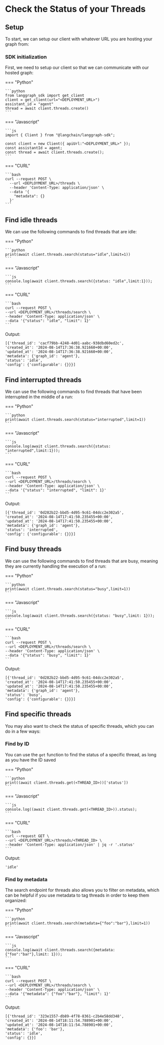 # Check the Status of your Threads

## Setup

To start, we can setup our client with whatever URL you are hosting your graph from:

### SDK initialization

First, we need to setup our client so that we can communicate with our hosted graph:

=== "Python"

    ```python
    from langgraph_sdk import get_client
    client = get_client(url="<DEPLOYMENT_URL>")
    assistant_id = "agent"
    thread = await client.threads.create()
    ```

=== "Javascript"

    ```js
    import { Client } from "@langchain/langgraph-sdk";

    const client = new Client({ apiUrl:"<DEPLOYMENT_URL>" });
    const assistantId = agent;
    const thread = await client.threads.create();
    ```

=== "CURL"

    ```bash
    curl --request POST \
      --url <DEPLOYMENT_URL>/threads \
      --header 'Content-Type: application/json' \
      --data '{
        "metadata": {}
      }'
    ```

## Find idle threads

We can use the following commands to find threads that are idle:

=== "Python"

    ```python
    print(await client.threads.search(status="idle",limit=1))
    ```

=== "Javascript"

    ```js
    console.log(await client.threads.search({status: "idle",limit:1}));
    ```

=== "CURL"

    ```bash
    curl --request POST \  
    --url <DEPLOYMENT_URL>/threads/search \
    --header 'Content-Type: application/json' \
    --data '{"status": "idle", "limit": 1}'
    ```

Output:

    [{'thread_id': 'cacf79bb-4248-4d01-aabc-938dbd60ed2c',
    'created_at': '2024-08-14T17:36:38.921660+00:00',
    'updated_at': '2024-08-14T17:36:38.921660+00:00',
    'metadata': {'graph_id': 'agent'},
    'status': 'idle',
    'config': {'configurable': {}}}]


## Find interrupted threads

We can use the following commands to find threads that have been interrupted in the middle of a run: 

=== "Python"

    ```python
    print(await client.threads.search(status="interrupted",limit=1))
    ```

=== "Javascript"

    ```js
    console.log(await client.threads.search({status: "interrupted",limit:1}));
    ```

=== "CURL"

    ```bash
    curl --request POST \  
    --url <DEPLOYMENT_URL>/threads/search \
    --header 'Content-Type: application/json' \
    --data '{"status": "interrupted", "limit": 1}'
    ```

Output:

    [{'thread_id': '0d282b22-bbd5-4d95-9c61-04dcc2e302a5',
    'created_at': '2024-08-14T17:41:50.235455+00:00',
    'updated_at': '2024-08-14T17:41:50.235455+00:00',
    'metadata': {'graph_id': 'agent'},
    'status': 'interrupted',
    'config': {'configurable': {}}}]
    
## Find busy threads

We can use the following commands to find threads that are busy, meaning they are currently handling the execution of a run:

=== "Python"

    ```python
    print(await client.threads.search(status="busy",limit=1))
    ```

=== "Javascript"

    ```js
    console.log(await client.threads.search({status: "busy",limit: 1}));
    ```

=== "CURL"

    ```bash
    curl --request POST \  
    --url <DEPLOYMENT_URL>/threads/search \
    --header 'Content-Type: application/json' \
    --data '{"status": "busy", "limit": 1}'
    ```

Output:

    [{'thread_id': '0d282b22-bbd5-4d95-9c61-04dcc2e302a5',
    'created_at': '2024-08-14T17:41:50.235455+00:00',
    'updated_at': '2024-08-14T17:41:50.235455+00:00',
    'metadata': {'graph_id': 'agent'},
    'status': 'busy',
    'config': {'configurable': {}}}]

## Find specific threads

You may also want to check the status of specific threads, which you can do in a few ways:

### Find by ID

You can use the `get` function to find the status of a specific thread, as long as you have the ID saved

=== "Python"

    ```python
    print((await client.threads.get(<THREAD_ID>))['status'])
    ```

=== "Javascript"

    ```js
    console.log((await client.threads.get(<THREAD_ID>)).status);
    ```

=== "CURL"

    ```bash
    curl --request GET \ 
    --url <DEPLOYMENT_URL>/threads/<THREAD_ID> \
    --header 'Content-Type: application/json' | jq -r '.status'
    ```

Output:

    'idle'

### Find by metadata

The search endpoint for threads also allows you to filter on metadata, which can be helpful if you use metadata to tag threads in order to keep them organized:

=== "Python"

    ```python
    print(await client.threads.search(metadata={"foo":"bar"},limit=1))
    ```

=== "Javascript"

    ```js
    console.log(await client.threads.search({metadata: {"foo":"bar"},limit: 1}));
    ```

=== "CURL"

    ```bash
    curl --request POST \  
    --url <DEPLOYMENT_URL>/threads/search \
    --header 'Content-Type: application/json' \
    --data '{"metadata": {"foo":"bar"}, "limit": 1}'
    ```

Output:

    [{'thread_id': '323e1557-db89-4f78-8361-c2b4e58dd348',
    'created_at': '2024-08-14T18:11:54.788901+00:00',
    'updated_at': '2024-08-14T18:11:54.788901+00:00',
    'metadata': {'foo': 'bar'},
    'status': 'idle',
    'config': {}}]